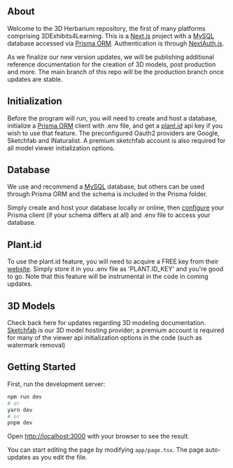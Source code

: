 ## About
Welcome to the 3D Herbarium repository, the first of many platforms comprising 3DExhibits4Learning. This is a [Next.js](https://nextjs.org/) project with a [MySQL](https://www.mysql.com/) database accessed via [Prisma ORM](https://www.prisma.io/). Authentication is through [NextAuth.js]().

As we finalize our new version updates, we will be publishing additional reference documentation for the creation of 3D models, post production and more. The main branch of this repo will be the production branch once updates are stable.

## Initialization

Before the program will run, you will need to create and host a database, initialize a [Prisma ORM](https://www.prisma.io/) client with .env file, and get a [plant.id](https://plant.id/) api key if you wish to use that feature. The preconfigured Oauth2 providers are Google, Sketchfab and iNaturalist. A premium sketchfab account is also required for all model viewer initialization options.

## Database

We use and recommend a [MySQL](https://www.mysql.com/) database, but others can be used through Prisma ORM and the schema is included in the Prisma folder.

Simply create and host your database locally or online, then [configure](https://www.prisma.io/docs/orm/prisma-client) your Prisma client (if your schema differs at all) and .env file to access your database.

## Plant.id

To use the plant.id feature, you will need to acquire a FREE key from their [website](https://plant.id/). Simply store it in you .env file as 'PLANT.ID_KEY' and you're good to go. Note that this feature will be instrumental 
in the code in coming updates.

## 3D Models

Check back here for updates regarding 3D modeling documentation. [Sketchfab](https://sketchfab.com/developers/viewer) is our 3D model hosting provider; a premium account is required for many of the viewer api initialization options in the code (such as watermark removal)

## Getting Started

First, run the development server:

```bash
npm run dev
# or
yarn dev
# or
pnpm dev
```

Open [http://localhost:3000](http://localhost:3000) with your browser to see the result.

You can start editing the page by modifying `app/page.tsx`. The page auto-updates as you edit the file.

